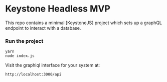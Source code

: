 # Keystone Headless MVP

This repo contains a minimal [KeystoneJS] project which sets up a graphQL endpoint to interact with a database.

### Run the project

```
yarn
node index.js
```

Visit the graphiql interface for your system at:

```
http://localhost:3000/api
```
